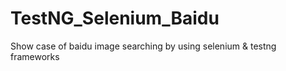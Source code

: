 # TestNG_Selenium_Baidu
Show case of baidu image searching by using selenium &amp; testng frameworks
